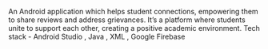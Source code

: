 An Android application which helps student connections, empowering them to share reviews and address grievances.
It’s a platform where students unite to support each other,
creating a positive academic environment.
Tech stack - Android Studio , Java , XML , Google Firebase
